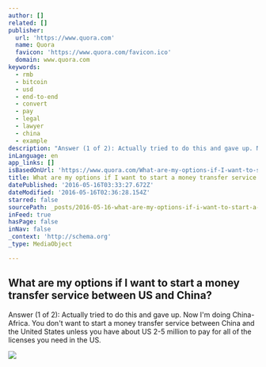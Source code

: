 ```yaml
---
author: []
related: []
publisher:
  url: 'https://www.quora.com'
  name: Quora
  favicon: 'https://www.quora.com/favicon.ico'
  domain: www.quora.com
keywords:
  - rmb
  - bitcoin
  - usd
  - end-to-end
  - convert
  - pay
  - legal
  - lawyer
  - china
  - example
description: "Answer (1 of 2): Actually tried to do this and gave up. Now I'm doing China-Africa. You don't want to start a money transfer service between China and the United States unless you have about US 2-5 million to pay for all of the licenses you need in the US."
inLanguage: en
app_links: []
isBasedOnUrl: 'https://www.quora.com/What-are-my-options-if-I-want-to-start-a-money-transfer-service-between-US-and-China'
title: What are my options if I want to start a money transfer service between US and China?
datePublished: '2016-05-16T03:33:27.672Z'
dateModified: '2016-05-16T02:36:28.154Z'
starred: false
sourcePath: _posts/2016-05-16-what-are-my-options-if-i-want-to-start-a-money-transfer-serv.md
inFeed: true
hasPage: false
inNav: false
_context: 'http://schema.org'
_type: MediaObject

---
```

<article style=""><h1>What are my options if I want to start a money transfer service between US and China?</h1><p>Answer (1 of 2): Actually tried to do this and gave up. Now I'm doing China-Africa. You don't want to start a money transfer service between China and the United States unless you have about US 2-5 million to pay for all of the licenses you need in the US.</p><img src="https://qsf.is.quoracdn.net/-images.new_grid.fb_share_default.pnge6dde9cfa6e03c43.png" /></article>
